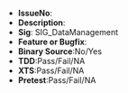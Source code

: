 * **IssueNo**: 
* **Description**: 
* **Sig**: SIG_DataManagement 
* **Feature or Bugfix**: 
* **Binary Source**:No/Yes 
* **TDD**:Pass/Fail/NA 
* **XTS**:Pass/Fail/NA 
* **Pretest**:Pass/Fail/NA 
 
